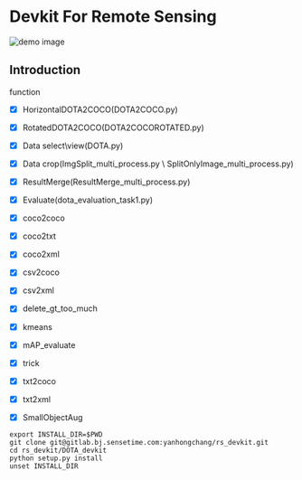 # Devkit For Remote Sensing
![demo image](DOTA_devkit/demo/demo.png)
## Introduction
function
- [x] HorizontalDOTA2COCO(DOTA2COCO.py)
- [x] RotatedDOTA2COCO(DOTA2COCOROTATED.py)
- [x] Data select\view(DOTA.py)
- [x] Data crop(ImgSplit_multi_process.py \ SplitOnlyImage_multi_process.py)
- [x] ResultMerge(ResultMerge_multi_process.py)
- [x] Evaluate(dota_evaluation_task1.py) 
- [x] coco2coco
- [x] coco2txt
- [x] coco2xml
- [x] csv2coco
- [x] csv2xml
- [x] delete_gt_too_much
- [x] kmeans
- [x] mAP_evaluate
- [x] trick
- [x] txt2coco
- [x] txt2xml
- [x] SmallObjectAug


```shell
export INSTALL_DIR=$PWD
git clone git@gitlab.bj.sensetime.com:yanhongchang/rs_devkit.git
cd rs_devkit/DOTA_devkit
python setup.py install
unset INSTALL_DIR
```